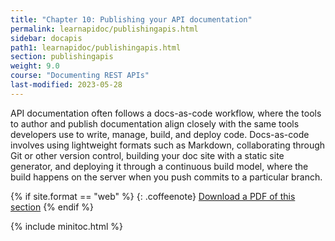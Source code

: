 ```yaml
---
title: "Chapter 10: Publishing your API documentation"
permalink: learnapidoc/publishingapis.html
sidebar: docapis
path1: learnapidoc/publishingapis.html
section: publishingapis
weight: 9.0
course: "Documenting REST APIs"
last-modified: 2023-05-28
---
```


API documentation often follows a docs-as-code workflow, where the tools to author and publish documentation align closely with the same tools developers use to write, manage, build, and deploy code. Docs-as-code involves using lightweight formats such as Markdown, collaborating through Git or other version control, building your doc site with a static site generator, and deploying it through a continuous build model, where the build happens on the server when you push commits to a particular branch.

{% if site.format == "web" %}
{: .coffeenote}
<a class="coffee" href="https://www.buymeacoffee.com/learnapidoc/e/146071">Download a PDF of this section</a>
{% endif %}

{% include minitoc.html %}
